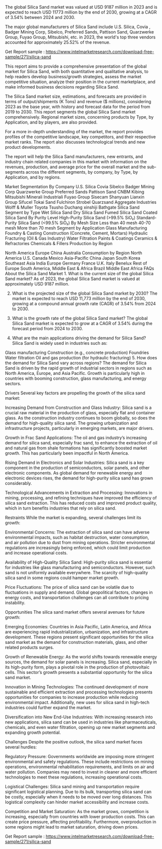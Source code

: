 The global Silica Sand market was valued at USD 9187 million in 2023 and is expected to reach USD 11773 million by the end of 2030, growing at a CAGR of 3.54% between 2024 and 2030.

The major global manufacturers of Silica Sand include U.S. Silica, Covia , Badger Mining Corp, Sibelco, Preferred Sands, Pattison Sand, Quarzwerke Group, Fuyao Group, Mitsubishi, etc. in 2023, the world's top three vendors accounted for approximately 25.52% of the revenue.

Get Report sample :  https://www.intelmarketresearch.com/download-free-sample/271/silica-sand

This report aims to provide a comprehensive presentation of the global market for Silica Sand, with both quantitative and qualitative analysis, to help readers develop business/growth strategies, assess the market competitive situation, analyze their position in the current marketplace, and make informed business decisions regarding Silica Sand.

The Silica Sand market size, estimations, and forecasts are provided in terms of output/shipments (K Tons) and revenue ($ millions), considering 2023 as the base year, with history and forecast data for the period from 2019 to 2030. This report segments the global Silica Sand market comprehensively. Regional market sizes, concerning products by Type, by Application, and by players, are also provided.

For a more in-depth understanding of the market, the report provides profiles of the competitive landscape, key competitors, and their respective market ranks. The report also discusses technological trends and new product developments.

The report will help the Silica Sand manufacturers, new entrants, and industry chain related companies in this market with information on the revenues, production, and average price for the overall market and the sub-segments across the different segments, by company, by Type, by Application, and by regions.

Market Segmentation By Company
U.S. Silica
Covia
Sibelco
Badger Mining Corp
Quarzwerke Group
Preferred Sands
Pattison Sand
CNBM
Kibing
Mitsubishi
Minerali Industriali
Fuyao Group
Sisecam
Shanyuan
Lianxin Group
Sifucel
Tokai Sand
Fulchiron
Strobel Quarzsand
Aggregate Industries
Wolff & Muller
Toyota Tsusho
Duchang xinshiji
Bathgate Silica Sand
Segment by Type
Wet Silica Sand
Dry Silica Sand
Fumed Silica Sand
Coated Silica Sand
By Purity Level
High-Purity Silica Sand (>99.5% SiO₂)
Standard-Purity Silica Sand (<99.5% SiO₂)
By Mesh Size
Less than 40 mesh
40-70 mesh
More than 70 mesh
Segment by Application
Glass Manufacturing
Foundry & Casting
Construction (Concrete, Cement, Mortars)
Hydraulic Fracturing (Oil & Gas Industry)
Water Filtration
Paints & Coatings
Ceramics & Refractories
Chemicals & Fillers
Production by Region

North America
Europe
China
Australia
Consumption by Region
North America
U.S.
Canada
Mexico
Asia-Pacific
China
Japan
South Korea
Southeast Asia
India
Europe
Germany
France
U.K.
Italy
Benelux
Rest of Europe
South America, Middle East & Africa
Brazil
Middle East
Africa
FAQs About the Silica Sand Market 1. What is the current size of the global Silica Sand market?
As of 2023, the global Silica Sand market is valued at approximately USD 9187 million.

2. What is the projected size of the global Silica Sand market by 2030?
The market is expected to reach USD 11,773 million by the end of 2030, growing at a compound annual growth rate (CAGR) of 3.54% from 2024 to 2030.

3. What is the growth rate of the global Silica Sand market?
The global Silica Sand market is expected to grow at a CAGR of 3.54% during the forecast period from 2024 to 2030.

4. What are the main applications driving the demand for Silica Sand?
Silica Sand is widely used in industries such as:

Glass manufacturing
Construction (e.g., concrete production)
Foundries
Water filtration
Oil and gas production (for hydraulic fracturing)
5. How does the demand for Silica Sand vary across regions?
The demand for Silica Sand is driven by the rapid growth of industrial sectors in regions such as North America, Europe, and Asia Pacific. Growth is particularly high in countries with booming construction, glass manufacturing, and energy sectors.

Drivers
Several key factors are propelling the growth of the silica sand market:

Increasing Demand from Construction and Glass Industry: Silica sand is a crucial raw material in the production of glass, especially flat and container glass. As the construction industry continues to boom globally, so does the demand for high-quality silica sand. The growing urbanization and infrastructure projects, particularly in emerging markets, are major drivers.

Growth in Frac Sand Applications: The oil and gas industry’s increasing demand for silica sand, especially frac sand, to enhance the extraction of oil and natural gas from shale formations has significantly boosted market growth. This has particularly been impactful in North America.

Rising Demand in Electronics and Solar Industries: Silica sand is a key component in the production of semiconductors, solar panels, and other electronic components. As global demand for renewable energy and electronic devices rises, the demand for high-purity silica sand has grown considerably.

Technological Advancements in Extraction and Processing: Innovations in mining, processing, and refining techniques have improved the efficiency of silica sand extraction. This has reduced costs and improved product quality, which in turn benefits industries that rely on silica sand.

Restraints
While the market is expanding, several challenges limit its growth:

Environmental Concerns: The extraction of silica sand can have adverse environmental impacts, such as habitat destruction, water consumption, and air pollution due to dust from mining operations. Stricter environmental regulations are increasingly being enforced, which could limit production and increase operational costs.

Availability of High-Quality Silica Sand: High-purity silica sand is essential for industries like glass manufacturing and semiconductors. However, such sand is not uniformly available everywhere. The scarcity of high-quality silica sand in some regions could hamper market growth.

Price Fluctuations: The price of silica sand can be volatile due to fluctuations in supply and demand. Global geopolitical factors, changes in energy costs, and transportation challenges can all contribute to pricing instability.

Opportunities
The silica sand market offers several avenues for future growth:

Emerging Economies: Countries in Asia Pacific, Latin America, and Africa are experiencing rapid industrialization, urbanization, and infrastructure development. These regions present significant opportunities for the silica sand market as the demand for construction materials, glass, and other related products surges.

Growth of Renewable Energy: As the world shifts towards renewable energy sources, the demand for solar panels is increasing. Silica sand, especially in its high-purity form, plays a pivotal role in the production of photovoltaic cells. This sector’s growth presents a substantial opportunity for the silica sand market.

Innovation in Mining Technologies: The continued development of more sustainable and efficient extraction and processing technologies presents opportunities for companies to increase production while reducing environmental impact. Additionally, new uses for silica sand in high-tech industries could further expand the market.

Diversification into New End-Use Industries: With increasing research into new applications, silica sand can be used in industries like pharmaceuticals, chemicals, and even water filtration, opening up new market segments and expanding growth potential.

Challenges
Despite the positive outlook, the silica sand market faces several hurdles:

Regulatory Pressure: Governments worldwide are imposing more stringent environmental and safety regulations. These include restrictions on mining operations, environmental rehabilitation requirements, and limits on air and water pollution. Companies may need to invest in cleaner and more efficient technologies to meet these regulations, increasing operational costs.

Logistical Challenges: Silica sand mining and transportation require significant logistical planning. Due to its bulk, transporting silica sand can be costly, especially when it needs to be moved over long distances. This logistical complexity can hinder market accessibility and increase costs.

Competition and Market Saturation: As the market grows, competition is increasing, especially from countries with lower production costs. This can create price pressure, affecting profitability. Furthermore, overproduction in some regions might lead to market saturation, driving down prices.

Get Report sample :  https://www.intelmarketresearch.com/download-free-sample/271/silica-sand
